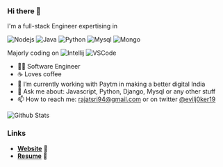 ### Hi there 👋

I'm a full-stack Engineer expertising in

![Nodejs](https://img.shields.io/badge/code-node_js-339933?style=for-the-badge&logo=node.js&logoColor=white)
![Java](https://img.shields.io/badge/code-java-007396?style=for-the-badge&logo=java&logoColor=white)
![Python](https://img.shields.io/badge/code-python-3776AB?style=for-the-badge&logo=python&logoColor=white)
![Mysql](https://img.shields.io/badge/db-mysql-4479A1?style=for-the-badge&logo=mysql&logoColor=white)
![Mongo](https://img.shields.io/badge/db-mongo_db-47A248?style=for-the-badge&logo=mongodb&logoColor=white)

Majorly coding on
![Intellij](https://img.shields.io/badge/editor-intelli_j-violet?style=for-the-badge&logo=intellij-idea&logoColor=white)
![VSCode](https://img.shields.io/badge/editor-vs_code-007ACC?style=for-the-badge&logo=visual-studio-code&logoColor=white)

- 👨‍💻 Software Engineer
- ☕ Loves coffee
- 🔭 I’m currently working with Paytm in making a better digital India
- 💬 Ask me about: Javascript, Python, Django, Mysql or any other stuff
- 📫 How to reach me: [rajatsri94@gmail.com](mailto:rajatsri94@gmail.com) or on twitter [@evilj0ker19](https://twitter.com/evilj0ker19)

![Github Stats](https://github-readme-stats.vercel.app/api?username=rajat19&bg_color=30,e96443,904e95&title_color=fff&text_color=fff&show_icons=true&icon_color=fff)

### Links

- [**Website**](https://rajat19.github.io) 🔮 
- [**Resume**](https://rajatsrivastava.herokuapp.com/resume.pdf) 📄

